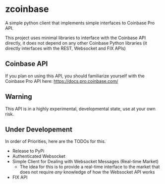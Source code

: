 # zcoinbase

A simple python client that implements simple interfaces to Coinbase Pro API.

This project uses minimal libraries to interface with the Coinbase API directly, it does
not depend on any other Coinbase Python libraries (it directly interfaces with the 
REST, Websocket and FIX APIs)

## Coinbase API
If you plan on using this API, you should familiarize yourself with the Coinbase Pro API here: https://docs.pro.coinbase.com/ 

## Warning
This API is in a highly experimental, developmental state, use at your own risk.

## Under Developement
In order of Priorities, here are the TODOs for this.
- Release to PyPi
- Authenticated Websocket  
- Simple Client for Dealing with Websocket Messages (Real-time Market)
  - The idea for this is to provide a real-time interface to the market that does not
    require *any* knowledge of how the Websocket API works
- FIX API
